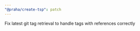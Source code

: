 ```yaml
---
"@praha/create-tsp": patch
---
```


Fix latest git tag retrieval to handle tags with references correctly
